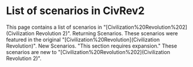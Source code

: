 # List of scenarios in CivRev2

This page contains a list of scenarios in "[Civilization%20Revolution%202](Civilization Revolution 2)".
Returning Scenarios.
These scenarios were featured in the original "[Civilization%20Revolution](Civilization Revolution)".
New Scenarios.
"This section requires expansion."
These scenarios are new to "[Civilization%20Revolution%202](Civilization Revolution 2)".